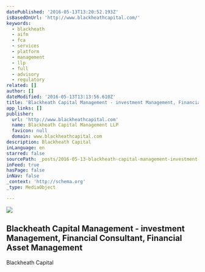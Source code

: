 ```yaml
---
datePublished: '2016-05-13T13:20:52.193Z'
isBasedOnUrl: 'http://www.blackheathcapital.com/'
keywords:
  - blackheath
  - aifm
  - fca
  - services
  - platform
  - management
  - llp
  - full
  - advisory
  - regulatory
related: []
author: []
dateModified: '2016-05-13T13:13:56.610Z'
title: 'Blackheath Capital Management - investment Management, Financial Consultant, Financial Asset Management'
app_links: []
publisher:
  url: 'http://www.blackheathcapital.com'
  name: Blackheath Capital Management LLP
  favicon: null
  domain: www.blackheathcapital.com
description: Blackheath Capital
inLanguage: en
starred: false
sourcePath: _posts/2016-05-13-blackheath-capital-management-investment-management-finan.md
inFeed: true
hasPage: false
inNav: false
_context: 'http://schema.org'
_type: MediaObject

---
```

<article style=""><img src="https://s3-us-west-2.amazonaws.com/the-grid-img/p/02574cbbab16e1796bc46ab1d5c2d527f495d339.jpg" /><h1>Blackheath Capital Management - investment Management, Financial Consultant, Financial Asset Management</h1><p>Blackheath Capital</p></article>